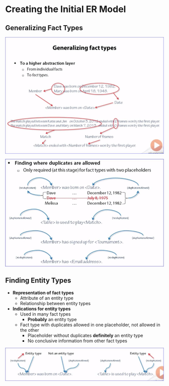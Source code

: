 # Creating the Initial ER Model

## Generalizing Fact Types

![Generalizing Facts](GeneralizingFacts.jpg)

![Finding Where Duplications are Allowed](Dups.jpg)

## Finding Entity Types

- **Representation of fact types**
  - Attribute of an entity type
  - Relationship between entity types
- **Indications for entity types**
  - Used in many fact types
    - **Probably** an entity type
  - Fact type with duplicates allowed in one placeholder, not allowed in the other
    - Placeholder without duplicates **definitely** an entity type
    - No conclusive information from other fact types

![Finding Entity Types](EntityType.jpg)
